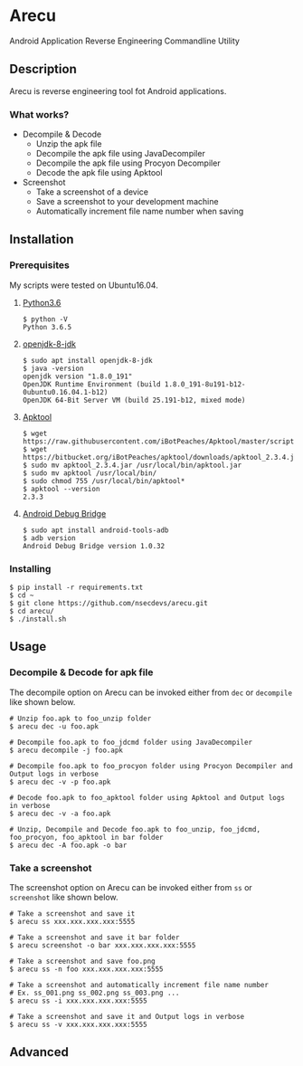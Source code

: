 # Arecu

Android Application Reverse Engineering Commandline Utility

## Description

Arecu is reverse engineering tool fot Android applications.

### What works?

- Decompile & Decode
  - Unzip the apk file
  - Decompile the apk file using JavaDecompiler
  - Decompile the apk file using Procyon Decompiler
  - Decode the apk file using Apktool
- Screenshot
  - Take a screenshot of a device
  - Save a screenshot to your development machine
  - Automatically increment file name number when saving

## Installation

### Prerequisites

My scripts were tested on Ubuntu16.04.

1. [Python3.6](https://www.python.org/)

	```
	$ python -V
	Python 3.6.5
	```

2. [openjdk-8-jdk](https://openjdk.java.net/)

	```
	$ sudo apt install openjdk-8-jdk
	$ java -version
	openjdk version "1.8.0_191"
	OpenJDK Runtime Environment (build 1.8.0_191-8u191-b12-0ubuntu0.16.04.1-b12)
	OpenJDK 64-Bit Server VM (build 25.191-b12, mixed mode)
	```

3. [Apktool](https://ibotpeaches.github.io/Apktool/)

	```
	$ wget https://raw.githubusercontent.com/iBotPeaches/Apktool/master/scripts/linux/apktool
	$ wget https://bitbucket.org/iBotPeaches/apktool/downloads/apktool_2.3.4.jar
	$ sudo mv apktool_2.3.4.jar /usr/local/bin/apktool.jar
	$ sudo mv apktool /usr/local/bin/
	$ sudo chmod 755 /usr/local/bin/apktool*
	$ apktool --version
	2.3.3
	```

4. [Android Debug Bridge](https://developer.android.com/studio/command-line/adb)

	```
	$ sudo apt install android-tools-adb
	$ adb version
	Android Debug Bridge version 1.0.32
	```

### Installing

```
$ pip install -r requirements.txt
$ cd ~
$ git clone https://github.com/nsecdevs/arecu.git
$ cd arecu/
$ ./install.sh
```

## Usage

### Decompile & Decode for apk file

The decompile option on Arecu can be invoked either from `dec` or `decompile` like shown below.

```
# Unzip foo.apk to foo_unzip folder
$ arecu dec -u foo.apk

# Decompile foo.apk to foo_jdcmd folder using JavaDecompiler
$ arecu decompile -j foo.apk

# Decompile foo.apk to foo_procyon folder using Procyon Decompiler and Output logs in verbose
$ arecu dec -v -p foo.apk

# Decode foo.apk to foo_apktool folder using Apktool and Output logs in verbose
$ arecu dec -v -a foo.apk

# Unzip, Decompile and Decode foo.apk to foo_unzip, foo_jdcmd, foo_procyon, foo_apktool in bar folder
$ arecu dec -A foo.apk -o bar
```

### Take a screenshot

The screenshot option on Arecu can be invoked either from `ss` or `screenshot` like shown below.

```
# Take a screenshot and save it
$ arecu ss xxx.xxx.xxx.xxx:5555

# Take a screenshot and save it bar folder
$ arecu screenshot -o bar xxx.xxx.xxx.xxx:5555

# Take a screenshot and save foo.png
$ arecu ss -n foo xxx.xxx.xxx.xxx:5555

# Take a screenshot and automatically increment file name number
# Ex. ss_001.png ss_002.png ss_003.png ...
$ arecu ss -i xxx.xxx.xxx.xxx:5555

# Take a screenshot and save it and Output logs in verbose
$ arecu ss -v xxx.xxx.xxx.xxx:5555
```

## Advanced
